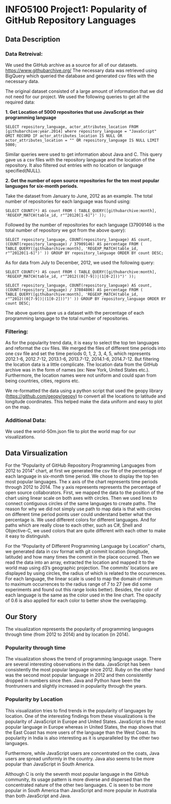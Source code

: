 # INFO5100 Project1: Popularity of GitHub Repository Languages

## Data Description
### Data Retreival: 

We used the GitHub archive as a source for all of our datasets. https://www.githubarchive.org/
The necessary data was retrieved using BigQuery which queried the database and generated
csv files with the necessary data.

The original dataset consisted of a large amount of information that we did not need for our
project. We used the following queries to get all the required data:

**1. Get Location of 5000 repositories that use JavaScript as their programming language**

`SELECT repository_language, actor_attributes_location FROM [githubarchive:year.2014] where
repository_language = "JavaScript"
OMIT RECORD IF actor_attributes_location IS NULL OR actor_attributes_location = "" OR
repository_language IS NULL
LIMIT 5000;`

Similar queries were used to get information about Java and C. This query gave us a csv files
with the repository language and the location of the repository. It also filtered out entries with no
location or language specified(NULL).

**2. Get the number of open source repositories for the ten most popular languages for
six-month periods.**

Take the dataset from January to June, 2012 as an example. The total number of repositories
for each language was found using:

`SELECT COUNT(*) AS count
FROM (
TABLE_QUERY([githubarchive:month],
'REGEXP_MATCH(table_id, r"^20120[1-­6]")'
));`

Followed by the number of repositories for each language (37909146 is the total number of
repository we got from the above query):

`SELECT repository_language, COUNT(repository_language) AS count, (COUNT(repository_language) /
37909146) AS percentage FROM (
TABLE_QUERY([githubarchive:month],
'REGEXP_MATCH(table_id, r"^20120[1-­6]")'
))
GROUP BY repository_language ORDER BY count DESC;`

As for data from July to December, 2012, we used the following query:

`SELECT COUNT(*) AS count
FROM (
TABLE_QUERY([githubarchive:month],
'REGEXP_MATCH(table_id, r"^2012((0[7-­9])|(1[0-­2]))")'
));`

`SELECT repository_language, COUNT(repository_language) AS count, (COUNT(repository_language) /
37804806) AS percentage
FROM (
TABLE_QUERY([githubarchive:month],
'REGEXP_MATCH(table_id, r"^2012((0[7-­9])|(1[0-­2]))")'
))
GROUP BY repository_language ORDER BY count DESC;`

The above queries gave us a dataset with the percentage of each programming language to the
total number of repositories.

### Filtering:
As for the popularity trend data, it is easy to select the top ten languages and reformat the csv
files. We merged the files of different time periods into one csv file and set the time periods 0, 1,
2, 3, 4, 5, which represents 2012.1-­6, 2012.7-­12, 2013.1-­6, 2013.7-­12, 2014.1-­6, 2014.7-­12. But
filtering the location data is a little complicate. The location data from the GitHub archive was in
the form of names (ex: New York, United States etc.). Furthermore, the location names were not
uniform and could span from being countries, cities, regions etc.

We re-formatted the data using a python script that used the geopy library
(https://github.com/geopy/geopy) to convert all the locations to latitude and longitude
coordinates. This helped make the data uniform and easy to plot on the map.

### Additional Data:

We used the world-­50m.json file to plot the world map for our visualizations.

## Data Virsualization

For the “Popularity of GitHub Repository Programming Languages from 2012 to 2014” chart, at
first we generated the csv file of the percentage of each language in six-­month time period. We
chose to display the top ten most popular languages. The x axis of the chart represents time
periods through 2012 to 2014. The y axis represents represents the percentage of open source
collaborators. First, we mapped the data to the position of the chart using linear scale on both
axes with circles. Then we used lines to connect contiguous circles of the same languages to
create paths. The reason for why we did not simply use path to map data is that with circles on
different time period points user could understand better what the percentage is. We used
different colors for different languages. And for paths which are really close to each other, such
as C#, Shell and Objective-­C, we used colors that are quite different with each other to make it
easy to distinguish.

For the “Popularity of Different Programming Language by Location” charts, we generated data
in csv format with git commit location (longitude, latitude) and how many times the commit in the
place occurred. Then we read the data into an array, extracted the location and mapped it to the
world map using d3’s geographic projection. The commits’ locations are displayed by using
circles, the radius of which is related to the occurrences. For each language, the linear scale is
used to map the domain of minimum to maximum occurrences to the radius range of 7 to 27
(we did some experiments and found out this range looks better). Besides, the color of each
language is the same as the color used in the line chart. The opacity of 0.6 is also applied for
each color to better show the overlapping.

## Our Story

The visualization represents the popularity of programming languages through time (from 2012
to 2014) and by location (in 2014).

### Popularity through time
The visualization shows the trend of programming language usage. There are several
interesting observations in the data. JavaScript has been consistently the most popular
language since 2012. Ruby on the other hand was the second most popular language in 2012
and then consistently dropped in numbers since then. Java and Python have been the
frontrunners and slightly increased in popularity through the years.

### Popularity by Location
This visualization tries to find trends in the popularity of languages by location. One of the
interesting findings from these visualizations is the popularity of JavaScript in Europe and
United States. JavaScript is the most popular language in Europe whereas in United States, the
map shows that the East Coast has more users of the language than the West Coast. Its
popularity in India is also interesting as it is unparalleled by the other two languages.

Furthermore, while JavaScript users are concentrated on the coats, Java users are spread
uniformly in the country. Java also seems to be more popular than JavaScript in South America.

Although C is only the seventh most popular language in the GitHub community, its usage
pattern is more diverse and dispersed than the concentrated nature of the other two languages.
C is seen to be more popular in South America than JavaScript and more popular in Australia
than both JavaScript and Java.
